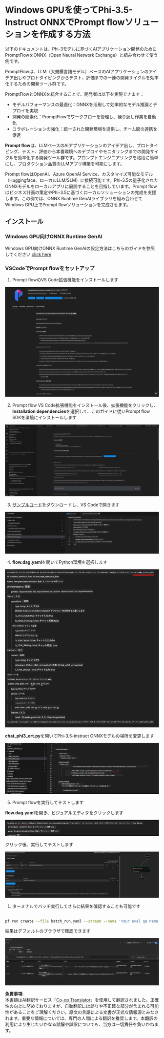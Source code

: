 <!--
CO_OP_TRANSLATOR_METADATA:
{
  "original_hash": "92e7dac1e5af0dd7c94170fdaf6860fe",
  "translation_date": "2025-05-08T05:36:36+00:00",
  "source_file": "md/02.Application/01.TextAndChat/Phi3/UsingPromptFlowWithONNX.md",
  "language_code": "ja"
}
-->
# Windows GPUを使ってPhi-3.5-Instruct ONNXでPrompt flowソリューションを作成する方法

以下のドキュメントは、Phi-3モデルに基づくAIアプリケーション開発のためにPromptFlowをONNX（Open Neural Network Exchange）と組み合わせて使う例です。

PromptFlowは、LLM（大規模言語モデル）ベースのAIアプリケーションのアイデア出しやプロトタイピングからテスト、評価までの一連の開発サイクルを効率化するための開発ツール群です。

PromptFlowとONNXを統合することで、開発者は以下を実現できます：

- モデルパフォーマンスの最適化：ONNXを活用して効率的なモデル推論とデプロイを実現
- 開発の簡素化：PromptFlowでワークフローを管理し、繰り返し作業を自動化
- コラボレーションの強化：統一された開発環境を提供し、チーム間の連携を促進

**Prompt flow**は、LLMベースのAIアプリケーションのアイデア出し、プロトタイピング、テスト、評価から本番環境へのデプロイやモニタリングまでの開発サイクルを効率化する開発ツール群です。プロンプトエンジニアリングを格段に簡単にし、プロダクション品質のLLMアプリ構築を可能にします。

Prompt flowはOpenAI、Azure OpenAI Service、カスタマイズ可能なモデル（Huggingface、ローカルLLM/SLM）に接続可能です。Phi-3.5の量子化されたONNXモデルをローカルアプリに展開することを目指しています。Prompt flowはビジネス計画の策定やPhi-3.5に基づくローカルソリューションの完成を支援します。この例では、ONNX Runtime GenAIライブラリを組み合わせてWindows GPU上でPrompt flowソリューションを完成させます。

## **インストール**

### **Windows GPU向けONNX Runtime GenAI**

Windows GPU向けONNX Runtime GenAIの設定方法はこちらのガイドを参照してください [click here](./ORTWindowGPUGuideline.md)

### **VSCodeでPrompt flowをセットアップ**

1. Prompt flowのVS Code拡張機能をインストールします

![pfvscode](../../../../../../translated_images/pfvscode.eff93dfc66a42cbef699fc16fa48f3ed3a23361875a3362037d026896395a00d.ja.png)

2. Prompt flow VS Code拡張機能をインストール後、拡張機能をクリックし、**Installation dependencies**を選択して、このガイドに従いPrompt flow SDKを環境にインストールします

![pfsetup](../../../../../../translated_images/pfsetup.b46e93096f5a254f74e8b74ce2be7047ce963ef573d755ec897eb1b78cb9c954.ja.png)

3. [サンプルコード](../../../../../../code/09.UpdateSamples/Aug/pf/onnx_inference_pf)をダウンロードし、VS Codeで開きます

![pfsample](../../../../../../translated_images/pfsample.8d89e70584ffe7c4dba182513e3148a989e552c3b8e4948567a6b806b5ae1845.ja.png)

4. **flow.dag.yaml**を開いてPython環境を選択します

![pfdag](../../../../../../translated_images/pfdag.264a77f7366458ff850a76ae949226391ea382856d543ef9da4b92096aff7e4b.ja.png)

   **chat_phi3_ort.py**を開いてPhi-3.5-instruct ONNXモデルの場所を変更します

![pfphi](../../../../../../translated_images/pfphi.72da81d74244b45fc78cdfeeb8c7fbd9e7cd610bf2f96814dbade6a4a2dfad7e.ja.png)

5. Prompt flowを実行してテストします

**flow.dag.yaml**を開き、ビジュアルエディタをクリックします

![pfv](../../../../../../translated_images/pfv.ba8a81f34b20f603cccee3fe91e94113792ed6f5af28f76ab08e1a0b3e77b33b.ja.png)

クリック後、実行してテストします

![pfflow](../../../../../../translated_images/pfflow.4e1135a089b1ce1b6348b59edefdb6333e5729b54c8e57f9039b7f9463e68fbd.ja.png)

1. ターミナルでバッチ実行してさらに結果を確認することも可能です


```bash

pf run create --file batch_run.yaml --stream --name 'Your eval qa name'    

```

結果はデフォルトのブラウザで確認できます


![pfresult](../../../../../../translated_images/pfresult.c22c826f8062d7cbe871cff35db4a013dcfefc13fafe5da6710a8549a96a4ceb.ja.png)

**免責事項**:  
本書類はAI翻訳サービス「[Co-op Translator](https://github.com/Azure/co-op-translator)」を使用して翻訳されました。正確性の向上に努めておりますが、自動翻訳には誤りや不正確な部分が含まれる可能性があることをご理解ください。原文の言語による文書が正式な情報源とみなされます。重要な情報については、専門の人間による翻訳を推奨します。本翻訳の利用により生じたいかなる誤解や誤訳についても、当方は一切責任を負いかねます。